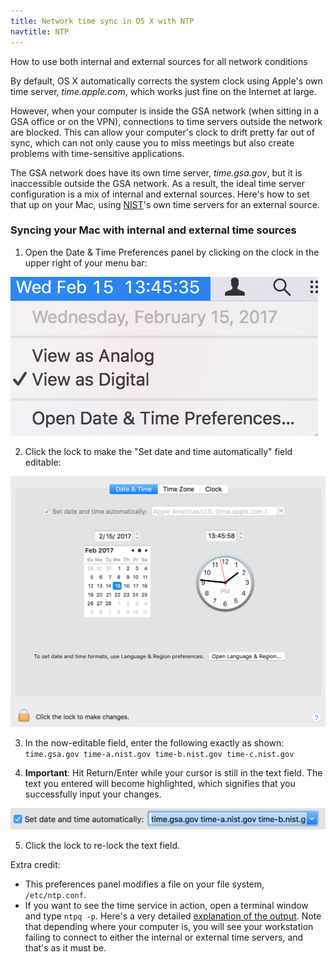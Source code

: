 ```yaml
---
title: Network time sync in OS X with NTP
navtitle: NTP
---
```


How to use both internal and external sources for all network conditions

By default, OS X automatically corrects the system clock using Apple's own time server, *time.apple.com*, which works just fine on the Internet at large. 

However, when your computer is inside the GSA network (when sitting in a GSA office or on the VPN), connections to time servers outside the network are blocked. This can allow your computer's clock to drift pretty far out of sync, which can not only cause you to miss meetings but also create problems with time-sensitive applications.

The GSA network does have its own time server, *time.gsa.gov*, but it is inaccessible outside the GSA network. As a result, the ideal time server configuration is a mix of internal and external sources. Here's how to set that up on your Mac, using [NIST](https://www.nist.gov/)'s own time servers for an external source.

### Syncing your Mac with internal and external time sources

1. Open the Date & Time Preferences panel by clicking on the clock in the upper right of your menu bar:
<img src="/images/ntp/clock.png" class="ntp" alt="date and time prefs">

2. Click the lock to make the "Set date and time automatically" field editable:
<img src="/images/ntp/prefspane.png" class="ntp" alt="preferences pane">

3. In the now-editable field, enter the following exactly as shown:
    `time.gsa.gov time-a.nist.gov time-b.nist.gov time-c.nist.gov`

4. **Important**: Hit Return/Enter while your cursor is still in the text field. The text you entered will become highlighted, which signifies that you successfully input your changes.
<img src="/images/ntp/field.png" class="ntp" alt="highlighted field">

5. Click the lock to re-lock the text field.

Extra credit:

* This preferences panel modifies a file on your file system, `/etc/ntp.conf`.
* If you want to see the time service in action, open a terminal window and type `ntpq -p`. Here's a very detailed [explanation of the output](http://nlug.ml1.co.uk/2012/01/ntpq-p-output/831). Note that depending where your computer is, you will see your workstation failing to connect to either the internal or external time servers, and that's as it must be.
